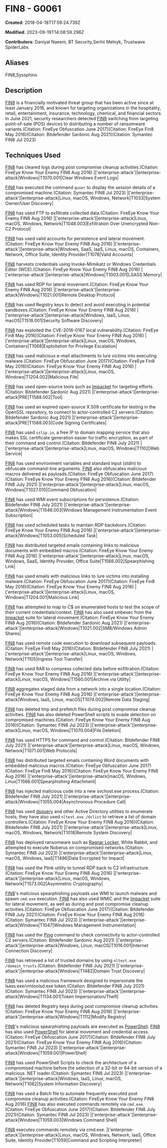 # FIN8 - G0061

**Created**: 2018-04-18T17:59:24.739Z

**Modified**: 2023-09-19T14:08:59.296Z

**Contributors**: Daniyal Naeem, BT Security,Serhii Melnyk, Trustwave SpiderLabs

## Aliases

FIN8,Syssphinx

## Description

[FIN8](https://attack.mitre.org/groups/G0061) is a financially motivated threat group that has been active since at least January 2016, and known for targeting organizations in the hospitality, retail, entertainment, insurance, technology, chemical, and financial sectors. In June 2021, security researchers detected [FIN8](https://attack.mitre.org/groups/G0061) switching from targeting point-of-sale (POS) devices to distributing a number of ransomware variants.(Citation: FireEye Obfuscation June 2017)(Citation: FireEye Fin8 May 2016)(Citation: Bitdefender Sardonic Aug 2021)(Citation: Symantec FIN8 Jul 2023)

## Techniques Used


[FIN8](https://attack.mitre.org/groups/G0061) has cleared logs during post compromise cleanup activities.(Citation: FireEye Know Your Enemy FIN8 Aug 2016)
|['enterprise-attack']|enterprise-attack|Windows|T1070.001|Clear Windows Event Logs|


[FIN8](https://attack.mitre.org/groups/G0061) has executed the command `quser` to display the session details of a compromised machine.(Citation: Symantec FIN8 Jul 2023) 
|['enterprise-attack']|enterprise-attack|Linux, macOS, Windows, Network|T1033|System Owner/User Discovery|


[FIN8](https://attack.mitre.org/groups/G0061) has used FTP to exfiltrate collected data.(Citation: FireEye Know Your Enemy FIN8 Aug 2016)
|['enterprise-attack']|enterprise-attack|Linux, macOS, Windows, Network|T1048.003|Exfiltration Over Unencrypted Non-C2 Protocol|


[FIN8](https://attack.mitre.org/groups/G0061) has used valid accounts for persistence and lateral movement.(Citation: FireEye Know Your Enemy FIN8 Aug 2016)
|['enterprise-attack']|enterprise-attack|Windows, SaaS, IaaS, Linux, macOS, Containers, Network, Office Suite, Identity Provider|T1078|Valid Accounts|


[FIN8](https://attack.mitre.org/groups/G0061) harvests credentials using Invoke-Mimikatz or Windows Credentials Editor (WCE).(Citation: FireEye Know Your Enemy FIN8 Aug 2016)
|['enterprise-attack']|enterprise-attack|Windows|T1003.001|LSASS Memory|


[FIN8](https://attack.mitre.org/groups/G0061) has used RDP for lateral movement.(Citation: FireEye Know Your Enemy FIN8 Aug 2016)
|['enterprise-attack']|enterprise-attack|Windows|T1021.001|Remote Desktop Protocol|


[FIN8](https://attack.mitre.org/groups/G0061) has used Registry keys to detect and avoid executing in potential sandboxes.(Citation: FireEye Know Your Enemy FIN8 Aug 2016)
|['enterprise-attack']|enterprise-attack|Windows, IaaS, Linux, macOS|T1518.001|Security Software Discovery|


[FIN8](https://attack.mitre.org/groups/G0061) has exploited the CVE-2016-0167 local vulnerability.(Citation: FireEye Fin8 May 2016)(Citation: FireEye Know Your Enemy FIN8 Aug 2016)
|['enterprise-attack']|enterprise-attack|Linux, macOS, Windows, Containers|T1068|Exploitation for Privilege Escalation|


[FIN8](https://attack.mitre.org/groups/G0061) has used malicious e-mail attachments to lure victims into executing malware.(Citation: FireEye Obfuscation June 2017)(Citation: FireEye Fin8 May 2016)(Citation: FireEye Know Your Enemy FIN8 Aug 2016)
|['enterprise-attack']|enterprise-attack|Linux, macOS, Windows|T1204.002|Malicious File|


[FIN8](https://attack.mitre.org/groups/G0061) has used open-source tools such as [Impacket](https://attack.mitre.org/software/S0357) for targeting efforts.(Citation: Bitdefender Sardonic Aug 2021)
|['enterprise-attack']|enterprise-attack|PRE|T1588.002|Tool|


[FIN8](https://attack.mitre.org/groups/G0061) has used an expired open-source X.509 certificate for testing in the OpenSSL repository, to connect to actor-controlled C2 servers.(Citation: Bitdefender Sardonic Aug 2021)
|['enterprise-attack']|enterprise-attack|PRE|T1588.003|Code Signing Certificates|


[FIN8](https://attack.mitre.org/groups/G0061) has used <code>sslip.io</code>, a free IP to domain mapping service that also makes SSL certificate generation easier for traffic encryption, as part of their command and control.(Citation: Bitdefender FIN8 July 2021)
|['enterprise-attack']|enterprise-attack|Linux, macOS, Windows|T1102|Web Service|


[FIN8](https://attack.mitre.org/groups/G0061) has used environment variables and standard input (stdin) to obfuscate command-line arguments. [FIN8](https://attack.mitre.org/groups/G0061) also obfuscates malicious macros delivered as payloads.(Citation: FireEye Obfuscation June 2017)(Citation: FireEye Know Your Enemy FIN8 Aug 2016)(Citation: Bitdefender FIN8 July 2021)
|['enterprise-attack']|enterprise-attack|Linux, macOS, Windows|T1027.010|Command Obfuscation|


[FIN8](https://attack.mitre.org/groups/G0061) has used WMI event subscriptions for persistence.(Citation: Bitdefender FIN8 July 2021)
|['enterprise-attack']|enterprise-attack|Windows|T1546.003|Windows Management Instrumentation Event Subscription|


[FIN8](https://attack.mitre.org/groups/G0061) has used scheduled tasks to maintain RDP backdoors.(Citation: FireEye Know Your Enemy FIN8 Aug 2016)
|['enterprise-attack']|enterprise-attack|Windows|T1053.005|Scheduled Task|


[FIN8](https://attack.mitre.org/groups/G0061) has distributed targeted emails containing links to malicious documents with embedded macros.(Citation: FireEye Know Your Enemy FIN8 Aug 2016)
|['enterprise-attack']|enterprise-attack|Linux, macOS, Windows, SaaS, Identity Provider, Office Suite|T1566.002|Spearphishing Link|


[FIN8](https://attack.mitre.org/groups/G0061) has used emails with malicious links to lure victims into installing malware.(Citation: FireEye Obfuscation June 2017)(Citation: FireEye Fin8 May 2016)(Citation: FireEye Know Your Enemy FIN8 Aug 2016)
|['enterprise-attack']|enterprise-attack|Linux, macOS, Windows|T1204.001|Malicious Link|


[FIN8](https://attack.mitre.org/groups/G0061) has attempted to map to C$ on enumerated hosts to test the scope of their current credentials/context. [FIN8](https://attack.mitre.org/groups/G0061) has also used smbexec from the [Impacket](https://attack.mitre.org/software/S0357) suite for lateral movement.(Citation: FireEye Know Your Enemy FIN8 Aug 2016)(Citation: Bitdefender Sardonic Aug 2021)
|['enterprise-attack']|enterprise-attack|Windows|T1021.002|SMB/Windows Admin Shares|


[FIN8](https://attack.mitre.org/groups/G0061) has used remote code execution to download subsequent payloads.(Citation: FireEye Fin8 May 2016)(Citation: Bitdefender FIN8 July 2021)
|['enterprise-attack']|enterprise-attack|Linux, macOS, Windows, Network|T1105|Ingress Tool Transfer|


[FIN8](https://attack.mitre.org/groups/G0061) has used RAR to compress collected data before exfiltration.(Citation: FireEye Know Your Enemy FIN8 Aug 2016)
|['enterprise-attack']|enterprise-attack|Linux, macOS, Windows|T1560.001|Archive via Utility|


[FIN8](https://attack.mitre.org/groups/G0061) aggregates staged data from a network into a single location.(Citation: FireEye Know Your Enemy FIN8 Aug 2016)
|['enterprise-attack']|enterprise-attack|Windows, IaaS, Linux, macOS|T1074.002|Remote Data Staging|


[FIN8](https://attack.mitre.org/groups/G0061) has deleted tmp and prefetch files during post compromise cleanup activities. [FIN8](https://attack.mitre.org/groups/G0061) has also deleted PowerShell scripts to evade detection on compromised machines.(Citation: FireEye Know Your Enemy FIN8 Aug 2016)(Citation: Symantec FIN8 Jul 2023)
|['enterprise-attack']|enterprise-attack|Linux, macOS, Windows|T1070.004|File Deletion|


[FIN8](https://attack.mitre.org/groups/G0061) has used HTTPS for command and control.(Citation: Bitdefender FIN8 July 2021)
|['enterprise-attack']|enterprise-attack|Linux, macOS, Windows, Network|T1071.001|Web Protocols|


[FIN8](https://attack.mitre.org/groups/G0061) has distributed targeted emails containing Word documents with embedded malicious macros.(Citation: FireEye Obfuscation June 2017)(Citation: FireEye Fin8 May 2016)(Citation: FireEye Know Your Enemy FIN8 Aug 2016)
|['enterprise-attack']|enterprise-attack|macOS, Windows, Linux|T1566.001|Spearphishing Attachment|


[FIN8](https://attack.mitre.org/groups/G0061) has injected malicious code into a new svchost.exe process.(Citation: Bitdefender FIN8 July 2021)
|['enterprise-attack']|enterprise-attack|Windows|T1055.004|Asynchronous Procedure Call|


[FIN8](https://attack.mitre.org/groups/G0061) has used [dsquery](https://attack.mitre.org/software/S0105) and other Active Directory utilities to enumerate hosts; they have also used <code>nltest.exe /dclist</code> to retrieve a list of domain controllers.(Citation: FireEye Know Your Enemy FIN8 Aug 2016)(Citation: Bitdefender FIN8 July 2021)
|['enterprise-attack']|enterprise-attack|Linux, macOS, Windows, Network|T1018|Remote System Discovery|


[FIN8](https://attack.mitre.org/groups/G0061) has deployed ransomware such as [Ragnar Locker](https://attack.mitre.org/software/S0481), White Rabbit, and attempted to execute Noberus on compromised networks.(Citation: Symantec FIN8 Jul 2023)
|['enterprise-attack']|enterprise-attack|Linux, macOS, Windows, IaaS|T1486|Data Encrypted for Impact|


[FIN8](https://attack.mitre.org/groups/G0061) has used the Plink utility to tunnel RDP back to C2 infrastructure.(Citation: FireEye Know Your Enemy FIN8 Aug 2016)
|['enterprise-attack']|enterprise-attack|Linux, macOS, Windows, Network|T1573.002|Asymmetric Cryptography|


[FIN8](https://attack.mitre.org/groups/G0061)'s malicious spearphishing payloads use WMI to launch malware and spawn `cmd.exe` execution. [FIN8](https://attack.mitre.org/groups/G0061) has also used WMIC and the [Impacket](https://attack.mitre.org/software/S0357) suite for lateral movement, as well as during and post compromise cleanup activities.(Citation: FireEye Obfuscation June 2017)(Citation: Bitdefender FIN8 July 2021)(Citation: FireEye Know Your Enemy FIN8 Aug 2016)(Citation: Symantec FIN8 Jul 2023)
|['enterprise-attack']|enterprise-attack|Windows|T1047|Windows Management Instrumentation|


[FIN8](https://attack.mitre.org/groups/G0061) has used the [Ping](https://attack.mitre.org/software/S0097) command to check connectivity to actor-controlled C2 servers.(Citation: Bitdefender Sardonic Aug 2021) 
|['enterprise-attack']|enterprise-attack|Windows, Linux, macOS|T1016.001|Internet Connection Discovery|


[FIN8](https://attack.mitre.org/groups/G0061) has retrieved a list of trusted domains by using <code>nltest.exe /domain_trusts</code>.(Citation: Bitdefender FIN8 July 2021)
|['enterprise-attack']|enterprise-attack|Windows|T1482|Domain Trust Discovery|


[FIN8](https://attack.mitre.org/groups/G0061) has used a malicious framework designed to impersonate the lsass.exe/vmtoolsd.exe token.(Citation: Bitdefender FIN8 July 2021)(Citation: Symantec FIN8 Jul 2023)
|['enterprise-attack']|enterprise-attack|Windows|T1134.001|Token Impersonation/Theft|


[FIN8](https://attack.mitre.org/groups/G0061) has deleted Registry keys during post compromise cleanup activities.(Citation: FireEye Know Your Enemy FIN8 Aug 2016)
|['enterprise-attack']|enterprise-attack|Windows|T1112|Modify Registry|


[FIN8](https://attack.mitre.org/groups/G0061)'s malicious spearphishing payloads are executed as [PowerShell](https://attack.mitre.org/techniques/T1059/001). [FIN8](https://attack.mitre.org/groups/G0061) has also used [PowerShell](https://attack.mitre.org/techniques/T1059/001) for lateral movement and credential access.(Citation: FireEye Obfuscation June 2017)(Citation: Bitdefender FIN8 July 2021)(Citation: FireEye Know Your Enemy FIN8 Aug 2016)(Citation: Symantec FIN8 Jul 2023)
|['enterprise-attack']|enterprise-attack|Windows|T1059.001|PowerShell|


[FIN8](https://attack.mitre.org/groups/G0061) has used PowerShell Scripts to check the architecture of a compromised machine before the selection of a 32-bit or 64-bit version of a malicious .NET loader.(Citation: Symantec FIN8 Jul 2023)
|['enterprise-attack']|enterprise-attack|Windows, IaaS, Linux, macOS, Network|T1082|System Information Discovery|


[FIN8](https://attack.mitre.org/groups/G0061) has used a Batch file to automate frequently executed post compromise cleanup activities.(Citation: FireEye Know Your Enemy FIN8 Aug 2016) [FIN8](https://attack.mitre.org/groups/G0061) has also executed commands remotely via `cmd.exe`.(Citation: FireEye Obfuscation June 2017)(Citation: Bitdefender FIN8 July 2021)(Citation: Symantec FIN8 Jul 2023)
|['enterprise-attack']|enterprise-attack|Windows|T1059.003|Windows Command Shell|


[FIN8](https://attack.mitre.org/groups/G0061) executes commands remotely via cmd.exe.
|['enterprise-attack']|enterprise-attack|Linux, macOS, Windows, Network, IaaS, Office Suite, Identity Provider|T1059|Command and Scripting Interpreter|

